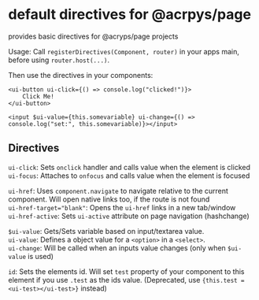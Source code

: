 # default directives for @acrpys/page
provides basic directives for @acryps/page projects

Usage: Call `registerDirectives(Component, router)` in your apps main, before using `router.host(...)`. 

Then use the directives in your components: 
```
<ui-button ui-click={() => console.log("clicked!")}>
    Click Me!
</ui-button>

<input $ui-value={this.somevariable} ui-change={() => console.log("set:", this.somevariable)}></input>
```

## Directives
`ui-click`: Sets `onclick` handler and calls value when the element is clicked<br>
`ui-focus`: Attaches to `onfocus` and calls value when the element is focused

`ui-href`: Uses `component.navigate` to navigate relative to the current component. Will open native links too, if the route is not found<br>
`ui-href-target="blank"`: Opens the `ui-href` links in a new tab/window<br>
`ui-href-active`: Sets `ui-active` attribute on page navigation (hashchange)

`$ui-value`: Gets/Sets variable based on input/textarea value.<br>
`ui-value`: Defines a object value for a `<option>` in a `<select>`.<br>
`ui-change`: Will be called when an inputs value changes (only when `$ui-value` is used)

`id`: Sets the elements id. Will set `test` property of your component to this element if you use `.test` as the ids value. (Deprecated, use `{this.test = <ui-test></ui-test>}` instead)